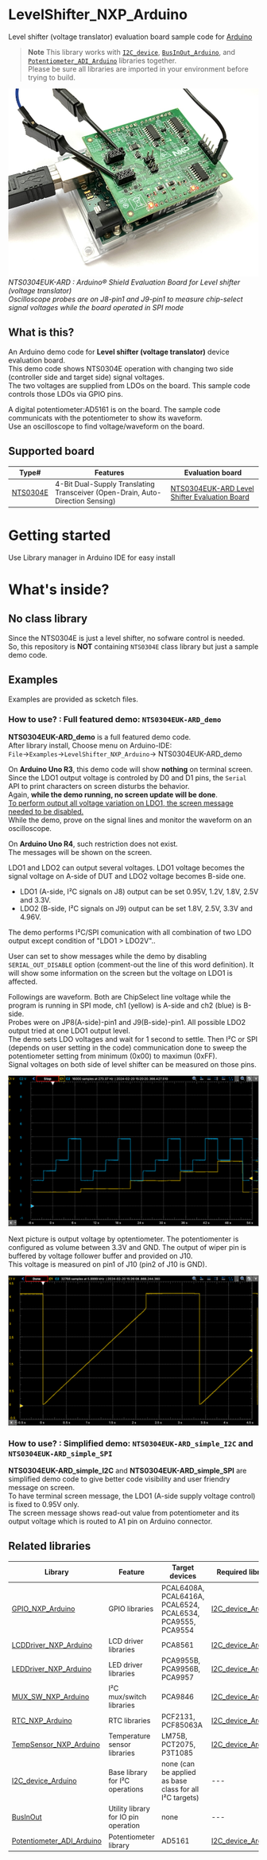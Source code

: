 # LevelShifter_NXP_Arduino
Level shifter (voltage translator) evaluation board sample code for [Arduino](https://www.arduino.cc) 

> **Note**
This library works with 
[`I2C_device`](https://github.com/teddokano/I2C_device_Arduino),
[`BusInOut_Arduino`](https://github.com/teddokano/BusInOut_Arduino),
and [`Potentiometer_ADI_Arduino`](https://github.com/teddokano/Potentiometer_ADI_Arduino) libraries together.  
Please be sure all libraries are imported in your environment before trying to build. 

![Boards](https://github.com/teddokano/additional_files/blob/main/LevelShifter_NXP_Arduino/board.jpg)  
_NTS0304EUK-ARD : Arduino® Shield Evaluation Board for Level shifter (voltage translator)_  
_Oscilloscope probes are on J8-pin1 and J9-pin1 to measure chip-select signal voltages while the board operated in SPI mode_

## What is this?
An Arduino demo code for **Level shifter (voltage translator)** device evaluation board.  
This demo code shows NTS0304E operation with changing two side (controller side and target side) signal voltages.  
The two voltages are supplied from LDOs on the board. This sample code controls those LDOs via GPIO pins.   

A digital potentiometer:AD5161 is on the board. The sample code communicats with the potentiometer to show its waveform.  
Use an oscilloscope to find voltage/waveform on the board. 

## Supported board
Type#|Features|Evaluation board
---|---|---
[NTS0304E](https://www.nxp.com/products/analog-and-mixed-signal/voltage-level-translators/4-bit-dual-supply-translating-transceiver-open-drain-auto-direction-sensing:NTS0304E)	|4-Bit Dual-Supply Translating Transceiver (Open-Drain, Auto-Direction Sensing)	|[NTS0304EUK-ARD Level Shifter Evaluation Board](https://www.nxp.com/design/design-center/development-boards/analog-toolbox/arduino-shields-solutions/nts0304euk-ard-level-shifter-evaluation-board:NTS0304EUK-ARD)

# Getting started

Use Library manager in Arduino IDE for easy install

# What's inside?

## No class library
Since the NTS0304E is just a level shifter, no sofware control is needed.  
So, this repository is **NOT** containing `NTS0304E` class library but just a sample demo code.  

## Examples
Examples are provided as scketch files.

### How to use? : Full featured demo: `NTS0304EUK-ARD_demo`

**NTS0304EUK-ARD_demo** is a full featured demo code.   
After library install, Choose menu on Arduino-IDE: `File`→`Examples`→`LevelShifter_NXP_Arduino`→ NTS0304EUK-ARD_demo


On **Arduino Uno R3**, this demo code will show **nothing** on terminal screen.  
Since the LDO1 output voltage is controled by D0 and D1 pins, the `Serial` API to print characters on screen disturbs the behavior.  
Again, **while the demo running, no screen update will be done**.  
<U>To perform output all voltage variation on LDO1, the screen message needed to be disabled.</U>  
While the demo, prove on the signal lines and monitor the waveform on an oscilloscope.  

On **Arduino Uno R4**, such restriction does not exist.  
The messages will be shown on the screen.  

LDO1 and LDO2 can output several voltages. LDO1 voltage becomes the signal voltage on A-side of DUT and LDO2 voltage becomes B-side one.  
- LDO1 (A-side, I²C signals on J8) output can be set 0.95V, 1.2V, 1.8V, 2.5V and 3.3V.  
- LDO2 (B-side, I²C signals on J9) output can be set 1.8V, 2.5V, 3.3V and 4.96V.   

The demo performs I²C/SPI comunication with all combination of two LDO output except condition of "LDO1 > LDO2V"..  

User can set to show messages while the demo by disabling `SERIAL_OUT_DISABLE` option (comment-out the line of this word definition). It will show some information on the screen but the voltage on LDO1 is affected.    

Followings are waveform. Both are ChipSelect line voltage while the program is running in SPI mode, ch1 (yellow) is A-side and ch2 (blue) is B-side.  
Probes were on JP8(A-side)-pin1 and J9(B-side)-pin1. All possible LDO2 output tried at one LDO1 output level.  
The demo sets LDO voltages and wait for 1 second to settle. Then I²C or SPI (depends on user setting in the code) communication done to sweep the potentiometer setting from minimum (0x00) to maximun (0xFF).   
Signal voltages on both side of level shifter can be measured on those pins.  

![Waveforms](https://github.com/teddokano/additional_files/blob/main/LevelShifter_NXP_Arduino/waveform0.png)  

Next picture is output voltage by optentiometer. The potentiomenter is configured as volume between 3.3V and GND. The output of wiper pin is buffered by voltage follower buffer and provided on J10.  
This voltage is measured on pin1 of J10 (pin2 of J10 is GND).   

![Waveforms](https://github.com/teddokano/additional_files/blob/main/LevelShifter_NXP_Arduino/waveform1.png)  

### How to use? : Simplified demo: `NTS0304EUK-ARD_simple_I2C` and `NTS0304EUK-ARD_simple_SPI` 

**NTS0304EUK-ARD_simple_I2C** and **NTS0304EUK-ARD_simple_SPI** are simplified demo code to give better code visibility and user friendry message on screen.  
To have terminal screen message, the LDO1 (A-side supply voltage control) is fixed to 0.95V only.  
The screen message shows read-out value from potentiometer and its output voltage which is routed to A1 pin on Arduino
connector.  

## Related libraries
Library|Feature|Target devices|Required library
---|---|---|---
[GPIO_NXP_Arduino](https://github.com/teddokano/GPIO_NXP_Arduino)				|GPIO libraries						|PCAL6408A, PCAL6416A, PCAL6524, PCAL6534, PCA9555, PCA9554	|[I2C_device_Arduino](https://github.com/teddokano/I2C_device_Arduino)
[LCDDriver_NXP_Arduino](https://github.com/teddokano/LCDDriver_NXP_Arduino)		|LCD driver libraries				|PCA8561						|[I2C_device_Arduino](https://github.com/teddokano/I2C_device_Arduino)
[LEDDriver_NXP_Arduino](https://github.com/teddokano/LEDDriver_NXP_Arduino)		|LED driver libraries				|PCA9955B, PCA9956B, PCA9957	|[I2C_device_Arduino](https://github.com/teddokano/I2C_device_Arduino)
[MUX_SW_NXP_Arduino](https://github.com/teddokano/MUX_SW_NXP_Arduino)			|I²C mux/switch libraries			|PCA9846						|[I2C_device_Arduino](https://github.com/teddokano/I2C_device_Arduino)
[RTC_NXP_Arduino](https://github.com/teddokano/RTC_NXP_Arduino)					|RTC libraries						|PCF2131, PCF85063A				|[I2C_device_Arduino](https://github.com/teddokano/I2C_device_Arduino)
[TempSensor_NXP_Arduino](https://github.com/teddokano/TempSensor_NXP_Arduino)	|Temperature sensor libraries		|LM75B, PCT2075, P3T1085		|[I2C_device_Arduino](https://github.com/teddokano/I2C_device_Arduino)
[I2C_device_Arduino](https://github.com/teddokano/I2C_device_Arduino)			|Base library for I²C operations	|none (can be applied as base class for all I²C targets)|---
[BusInOut](https://github.com/teddokano/BusInOut_Arduino)						|Utility library for IO pin operation	|none						|---
[Potentiometer_ADI_Arduino](https://github.com/teddokano/Potentiometer_ADI_Arduino)		|Potentiometer library		|AD5161							|[I2C_device_Arduino](https://github.com/teddokano/I2C_device_Arduino)
